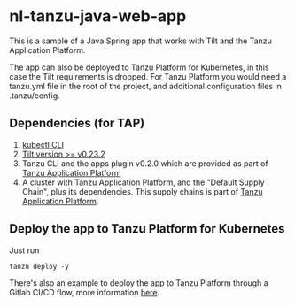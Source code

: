 # nl-tanzu-java-web-app

This is a sample of a Java Spring app that works with Tilt and the Tanzu Application Platform.

The app can also be deployed to Tanzu Platform for Kubernetes, in this case the Tilt requirements is dropped. For Tanzu Platform you would need a tanzu.yml file in the root of the project, and additional configuration files in .tanzu/config.

## Dependencies (for TAP)
1. [kubectl CLI](https://kubernetes.io/docs/tasks/tools/)
1. [Tilt version >= v0.23.2](https://docs.tilt.dev/install.html)
1. Tanzu CLI and the apps plugin v0.2.0 which are provided as part of [Tanzu Application Platform](https://network.tanzu.vmware.com/products/tanzu-application-platform)
1. A cluster with Tanzu Application Platform, and the "Default Supply Chain", plus its dependencies. This supply chains is part of [Tanzu Application Platform](https://network.tanzu.vmware.com/products/tanzu-application-platform).

## Deploy the app to Tanzu Platform for Kubernetes

Just run 

```
tanzu deploy -y
```

There's also an example to deploy the app to Tanzu Platform through a Gitlab CI/CD flow, more information [here](https://www.viktorious.nl/2024/07/23/integrate-tanzu-platform-for-kubernetes-with-gitlab/).